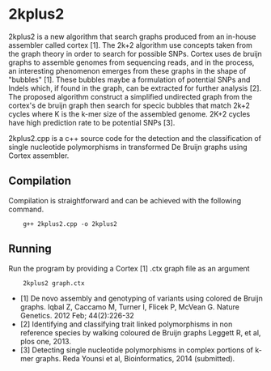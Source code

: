 # 2kplus2

2kplus2 is a new algorithm that search graphs produced from an in-house assembler called cortex [1]. The 2k+2 algorithm use concepts taken from the graph theory in order to search for possible SNPs. Cortex uses de bruijn graphs to assemble genomes from sequencing reads, and in the process, an interesting phenomenon emerges from these graphs in the shape of "bubbles" [1]. These bubbles maybe a formulation of potential SNPs and Indels which, if found in the graph, can be extracted for further analysis [2]. The proposed algorithm construct a simplified undirected graph from the cortex's de bruijn graph then search for specic bubbles that match 2k+2 cycles where K is the k-mer size of the assembled genome.  2K+2 cycles have high prediction rate to be potential SNPs [3].


2kplus2.cpp is a c++ source code for the detection and the classification of single nucleotide polymorphisms in transformed De Bruijn graphs using Cortex assembler.


## Compilation
Compilation is straightforward and can be achieved with the following command.

```
	g++ 2kplus2.cpp -o 2kplus2
```

## Running
Run the program by providing a Cortex [1] .ctx graph file as an argument

```
	2kplus2 graph.ctx
```


* [1] De novo assembly and genotyping of variants using colored de Bruijn graphs. Iqbal Z, Caccamo M, Turner I, Flicek P, McVean G. Nature Genetics. 2012 Feb; 44(2):226-32
* [2] Identifying and classifying trait linked polymorphisms in non reference species by walking coloured de Bruijn graphs Leggett R, et al, plos one, 2013.
* [3] Detecting single nucleotide polymorphisms in complex portions of k-mer graphs. Reda Younsi et al, Bioinformatics, 2014 (submitted).

